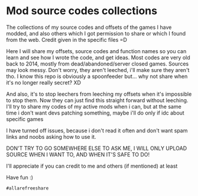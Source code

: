# Mod source codes collections

The collections of my source codes and offsets of the games I have modded, and also others which I got permission to share or which I found from the web. Credit given in the specific files =D
 
Here I will share my offsets, source codes and function names so you can learn and see how I wrote the code, and get ideas. Most codes are very old back to 2014, mostly from dead/abandoned/server closed games. Sources may look messy. Don't worry, they aren't leeched, i'll make sure they aren't tho. I know this repo is obviously a spoonfeeder but... why not share when it's no longer really secret? XD

And also, it's to stop leechers from leeching my offsets when it's impossible to stop them. Now they can just find this straight forward without leeching. I'll try to share my codes of my active mods when i can, but at the same time i don't want devs patching something, maybe i'll do only if idc about specific games

I have turned off issues, because i don't read it often and don't want spam links and noobs asking how to use it.

DON'T TRY TO GO SOMEWHERE ELSE TO ASK ME, I WILL ONLY UPLOAD SOURCE WHEN I WANT TO, AND WHEN IT'S SAFE TO DO!

I'll appreciate if you can credit to me and others (if mentioned) at least

Have fun :)

`#allarefreeshare`